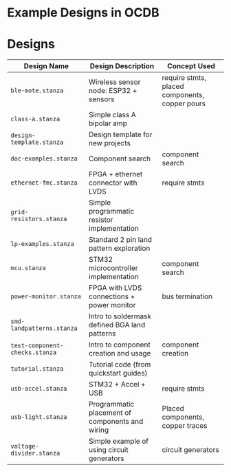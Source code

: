 # Example Designs in OCDB

# Designs
| Design Name                   | Design Description               | Concept Used |
|-------------------------------|--------------------------------- |--------------------    |
| `ble-mote.stanza`             | Wireless sensor node: ESP32 + sensors | require stmts, placed components, copper pours |
| `class-a.stanza`              | Simple class A bipolar amp | |                            |
| `design-template.stanza`      | Design template for new projects |
| `doc-examples.stanza`         | Component search | component search |
| `ethernet-fmc.stanza`         | FPGA + ethernet connector with LVDS | require stmts |
| `grid-resistors.stanza`       | Simple programmatic resistor implementation | |
| `lp-examples.stanza`          | Standard 2 pin land pattern exploration | |
| `mcu.stanza`                  | STM32 microcontroller implementation | component search |
| `power-monitor.stanza`        | FPGA with LVDS connections + power monitor | bus termination |
| `smd-landpatterns.stanza`     | Intro to soldermask defined BGA land patterns ||
| `test-component-checks.stanza`| Intro to component creation and usage | component creation |
| `tutorial.stanza`             | Tutorial code (from quickstart guides) | |
| `usb-accel.stanza`            | STM32 + Accel + USB | require stmts |
| `usb-light.stanza`            | Programmatic placement of components and wiring | Placed components, copper traces|
| `voltage-divider.stanza`      | Simple example of using circuit generators | circuit generators |